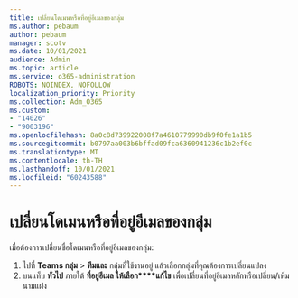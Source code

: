 ```yaml
---
title: เปลี่ยนโดเมนหรือที่อยู่อีเมลของกลุ่ม
ms.author: pebaum
author: pebaum
manager: scotv
ms.date: 10/01/2021
audience: Admin
ms.topic: article
ms.service: o365-administration
ROBOTS: NOINDEX, NOFOLLOW
localization_priority: Priority
ms.collection: Adm_O365
ms.custom:
- "14026"
- "9003196"
ms.openlocfilehash: 8a0c8d739922008f7a4610779990db9f0fe1a1b5
ms.sourcegitcommit: b0797aa003b6bffad09fca6360941236c1b2ef0c
ms.translationtype: MT
ms.contentlocale: th-TH
ms.lasthandoff: 10/01/2021
ms.locfileid: "60243588"
---
```

# <a name="change-the-domain-or-email-address-of-a-group"></a>เปลี่ยนโดเมนหรือที่อยู่อีเมลของกลุ่ม

เมื่อต้องการเปลี่ยนชื่อโดเมนหรือที่อยู่อีเมลของกลุ่ม:

1. ไปที่ **Teams กลุ่ม**  >  **ทีมและ** กลุ่มที่ใช้งานอยู่ แล้วเลือกกลุ่มที่คุณต้องการเปลี่ยนแปลง
1. บนแท็บ **ทั่วไป** ภายใต้ **ที่อยู่อีเมล ให้เลือก****แก้ไข** เพื่อเปลี่ยนที่อยู่อีเมลหลักหรือเปลี่ยน/เพิ่มนามแฝง